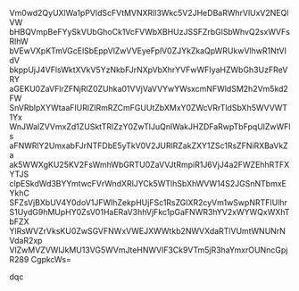 Vm0wd2QyUXlWa1pPVldScFVtMVNXRll3Wkc5V2JHeDBaRWhrVlUxV2NEQlVW
bHBQVmpBeFYySkVUbGhoCk1VcFVWbXBHUzJSSFZrbGlSbWhvQ2sxWVFsRlhW
bVEwVXpKTmVGcElSbEppVlZwVVEyeFplV0ZJYkZkaQpWRUkwVlhwR1NtVldV
bkppUjJ4VFlsWktXVkV5YzNkbFJrNXpVbXhrYVFwWFIyaHZWbGh3UzFReVRY
aGEKU0ZaVFlrZFNjRlZ0ZUhka01VVjVaVVYwYWsxcmNFWldSM2h2Vm5kd2FW
SnVRblpXYWtaaFlURlZlRmRZCmFGUUtZbXMxY0ZWcVRrTldSbXh5WVVWT1Yx
WnJWalZVVmxZd1ZUSktTRlZzY0ZwTlJuQnlWakJHZDFaRwpTbFpqUlZwWFls
aFNWRlY2UmxabFJrNTFDbE5yTkV0V2JURlRZakZXY1ZSc1RsZFNiRXBaVkZa
ak5WWXgKU25KV2FsWmhWbGRTU0ZaVVJtRmpiR1J6VjJ4a2FWZEhhRTFXYTJS
clpESkdWd3BYYmtwcFVrWndXRlJYCk5WTlhSbXhWVW14S2JGSnNTbmxEYkhC
SFZsVjBXbUV4Y0doV1JFWlhZekpHUjFSc1RsZGlXR2cyVm1wSwpNRTFIUlhr
S1UydG9hMUpHY0ZsV01HaERaV3hhVjFkc1pGaFNWR3hYV2xWYWQxWXhTbFZX
YlRsWVZrVksKU0ZwSGVFNWxVWEJXWWtkb2NWVXdaRTlVUmtWNUNrNVdaR2xp
VlZwMVZVWlJkMU13VG5WVmJteHNWVlF3Ck9VTm5jR3haYmxrOUNncGpjR289
CgpkcWs=

dqc